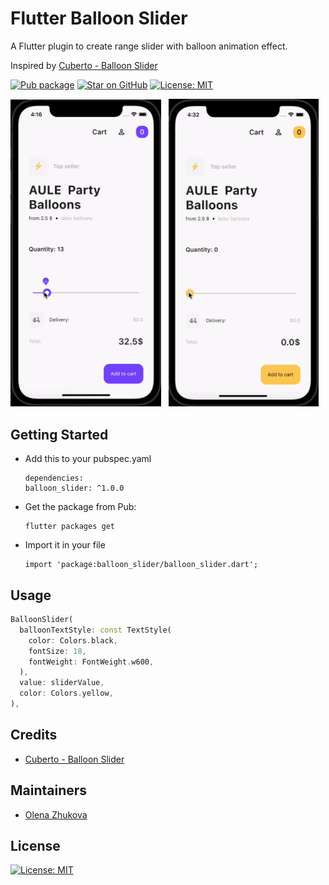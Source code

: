 # Flutter Balloon Slider

A Flutter plugin to create range slider with balloon animation effect.

Inspired by [Cuberto - Balloon Slider](https://dribbble.com/shots/6549207-Balloon-Slider-Control)

[![Pub package](https://img.shields.io/pub/v/balloon_slider.svg)](https://pub.dartlang.org/packages/balloon_slider)
[![Star on GitHub](https://img.shields.io/github/stars/himym1989/baloon-slider-flutter.svg?style=flat&logo=github&colorB=deeppink&label=stars)](https://github.com/himym1989/baloon-slider-flutter)
[![License: MIT](https://img.shields.io/badge/license-MIT-purple.svg)](https://opensource.org/licenses/MIT)

<img src="./screens/1.gif" width="241"> &nbsp; <img src="./screens/2.gif" width="240">

## Getting Started

* Add this to your pubspec.yaml
  ```
  dependencies:
  balloon_slider: ^1.0.0
  ```
* Get the package from Pub:
  ```
  flutter packages get
  ```
* Import it in your file
  ```
  import 'package:balloon_slider/balloon_slider.dart';
  ```

## Usage

``` dart
BalloonSlider(
  balloonTextStyle: const TextStyle(
    color: Colors.black,
    fontSize: 18,
    fontWeight: FontWeight.w600,
  ),
  value: sliderValue,
  color: Colors.yellow,
),
```

## Credits

 * [Cuberto - Balloon Slider](https://dribbble.com/shots/6549207-Balloon-Slider-Control)

## Maintainers
 
 * [Olena Zhukova](https://github.com/himym1989)
 
## License

 [![License: MIT](https://img.shields.io/badge/license-MIT-purple.svg)](https://opensource.org/licenses/MIT)
